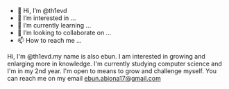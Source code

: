 - 👋 Hi, I’m @th1evd
- 👀 I’m interested in ...
- 🌱 I’m currently learning ...
- 💞️ I’m looking to collaborate on ...
- 📫 How to reach me ...

<!---
th1evd/th1evd is a ✨ special ✨ repository because its `README.md` (this file) appears on your GitHub profile.
You can click the Preview link to take a look at your changes.
--->
Hi, I'm @th1evd.my name is also ebun.
I am interested in growing and enlarging more in knowledge.
I'm currently studying computer science and I'm in my 2nd year.
I'm open to means to grow and challenge myself.
You can reach me on my email ebun.abiona17@gmail.com
